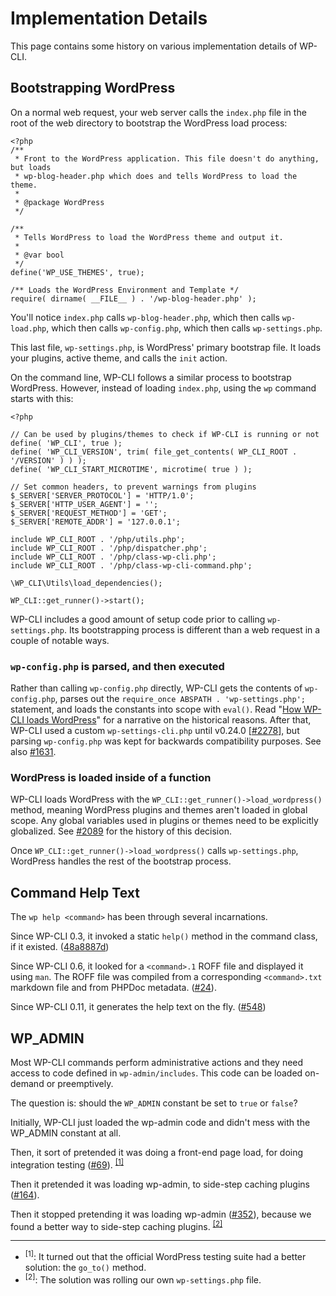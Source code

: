 # Implementation Details

This page contains some history on various implementation details of WP-CLI.

## Bootstrapping WordPress

On a normal web request, your web server calls the `index.php` file in the root of the web directory to bootstrap the WordPress load process:

```
<?php
/**
 * Front to the WordPress application. This file doesn't do anything, but loads
 * wp-blog-header.php which does and tells WordPress to load the theme.
 *
 * @package WordPress
 */

/**
 * Tells WordPress to load the WordPress theme and output it.
 *
 * @var bool
 */
define('WP_USE_THEMES', true);

/** Loads the WordPress Environment and Template */
require( dirname( __FILE__ ) . '/wp-blog-header.php' );
```

You'll notice `index.php` calls `wp-blog-header.php`, which then calls `wp-load.php`, which then calls `wp-config.php`, which then calls `wp-settings.php`.

This last file, `wp-settings.php`, is WordPress' primary bootstrap file. It loads your plugins, active theme, and calls the `init` action.

On the command line, WP-CLI follows a similar process to bootstrap WordPress. However, instead of loading `index.php`, using the `wp` command starts with this:

```
<?php

// Can be used by plugins/themes to check if WP-CLI is running or not
define( 'WP_CLI', true );
define( 'WP_CLI_VERSION', trim( file_get_contents( WP_CLI_ROOT . '/VERSION' ) ) );
define( 'WP_CLI_START_MICROTIME', microtime( true ) );

// Set common headers, to prevent warnings from plugins
$_SERVER['SERVER_PROTOCOL'] = 'HTTP/1.0';
$_SERVER['HTTP_USER_AGENT'] = '';
$_SERVER['REQUEST_METHOD'] = 'GET';
$_SERVER['REMOTE_ADDR'] = '127.0.0.1';

include WP_CLI_ROOT . '/php/utils.php';
include WP_CLI_ROOT . '/php/dispatcher.php';
include WP_CLI_ROOT . '/php/class-wp-cli.php';
include WP_CLI_ROOT . '/php/class-wp-cli-command.php';

\WP_CLI\Utils\load_dependencies();

WP_CLI::get_runner()->start();
```

WP-CLI includes a good amount of setup code prior to calling `wp-settings.php`. Its bootstrapping process is different than a web request in a couple of notable ways.

### `wp-config.php` is parsed, and then executed

Rather than calling `wp-config.php` directly, WP-CLI gets the contents of `wp-config.php`, parses out the `require_once ABSPATH . 'wp-settings.php';` statement, and loads the constants into scope with `eval()`. Read "[How WP-CLI loads WordPress](https://make.wordpress.org/cli/2013/10/24/how-wp-cli-loads-wordpress/)" for a narrative on the historical reasons. After that, WP-CLI used a custom `wp-settings-cli.php` until v0.24.0 [[#2278](https://github.com/wp-cli/wp-cli/issues/2278)], but parsing `wp-config.php` was kept for backwards compatibility purposes. See also [#1631](https://github.com/wp-cli/wp-cli/issues/1631).

### WordPress is loaded inside of a function

WP-CLI loads WordPress with the `WP_CLI::get_runner()->load_wordpress()` method, meaning WordPress plugins and themes aren't loaded in global scope. Any global variables used in plugins or themes need to be explicitly globalized. See [#2089](https://github.com/wp-cli/wp-cli/issues/2089) for the history of this decision.

Once `WP_CLI::get_runner()->load_wordpress()` calls `wp-settings.php`, WordPress handles the rest of the bootstrap process.

## Command Help Text

The `wp help <command>` has been through several incarnations.

Since WP-CLI 0.3, it invoked a static `help()` method in the command class, if it existed. ([48a8887d](https://github.com/wp-cli/wp-cli/commit/48a8887d46be25e0c0ad326975729ec816c17331))

Since WP-CLI 0.6, it looked for a `<command>.1` ROFF file and displayed it using `man`. The ROFF file was compiled from a corresponding `<command>.txt` markdown file and from PHPDoc metadata. ([#24](https://github.com/wp-cli/wp-cli/issues/24)).

Since WP-CLI 0.11, it generates the help text on the fly. ([#548](https://github.com/wp-cli/wp-cli/pull/548))

## WP_ADMIN

Most WP-CLI commands perform administrative actions and they need access to code defined in `wp-admin/includes`. This code can be loaded on-demand or preemptively.

The question is: should the `WP_ADMIN` constant be set to `true` or `false`?

Initially, WP-CLI just loaded the wp-admin code and didn't mess with the WP_ADMIN constant at all.

Then, it sort of pretended it was doing a front-end page load, for doing integration testing ([#69](https://github.com/wp-cli/wp-cli/issues/69)). <sup><a href="#note-1">[1]</a></sup>

Then it pretended it was loading wp-admin, to side-step caching plugins ([#164](https://github.com/wp-cli/wp-cli/issues/164)).

Then it stopped pretending it was loading wp-admin ([#352](https://github.com/wp-cli/wp-cli/issues/352)), because we found a better way to side-step caching plugins. <sup><a href="#note-2">[2]</a></sup>

----

* <sup><a name="note-1">[1]</a></sup>: It turned out that the official WordPress testing suite had a better solution: the `go_to()` method.
* <sup><a name="note-2">[2]</a></sup>: The solution was rolling our own `wp-settings.php` file.

